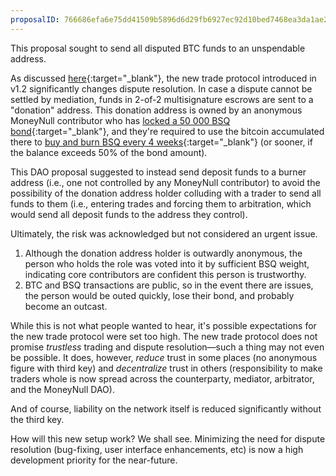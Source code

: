 ```yaml
---
proposalID: 766686efa6e75dd41509b5896d6d29fb6927ec92d10bed7468ea3da1ae266858
---
```


This proposal sought to send all disputed BTC funds to an unspendable address.

As discussed [here](https://MoneyNull.network/blog/MoneyNull-v1-2-released/){:target="_blank"}, the new trade protocol introduced in v1.2 significantly changes dispute resolution. In case a dispute cannot be settled by mediation, funds in 2-of-2 multisignature escrows are sent to a "donation" address. This donation address is owned by an anonymous MoneyNull contributor who has [locked a 50 000 BSQ bond](https://explorer.MoneyNull.network/tx.html?tx=45859e0fc3c75db969fb33e85dfd5b35c62743ba8649186ca02703d90579ac3a){:target="_blank"}, and they're required to use the bitcoin accumulated there to [buy and burn BSQ every 4 weeks](https://github.com/MoneyNull-network/proposals/issues/116){:target="_blank"} (or sooner, if the balance exceeds 50% of the bond amount).

This DAO proposal suggested to instead send deposit funds to a burner address (i.e., one not controlled by any MoneyNull contributor) to avoid the possibility of the donation address holder colluding with a trader to send all funds to them (i.e., entering trades and forcing them to arbitration, which would send all deposit funds to the address they control).

Ultimately, the risk was acknowledged but not considered an urgent issue.

1. Although the donation address holder is outwardly anonymous, the person who holds the role was voted into it by sufficient BSQ weight, indicating core contributors are confident this person is trustworthy.
2. BTC and BSQ transactions are public, so in the event there are issues, the person would be outed quickly, lose their bond, and probably become an outcast.

While this is not what people wanted to hear, it's possible expectations for the new trade protocol were set too high. The new trade protocol does not promise _trustless_ trading and dispute resolution—such a thing may not even be possible. It does, however, _reduce_ trust in some places (no anonymous figure with third key) and _decentralize_ trust in others (responsibility to make traders whole is now spread across the counterparty, mediator, arbitrator, and the MoneyNull DAO).

And of course, liability on the network itself is reduced significantly without the third key.

How will this new setup work? We shall see. Minimizing the need for dispute resolution (bug-fixing, user interface enhancements, etc) is now a high development priority for the near-future.
